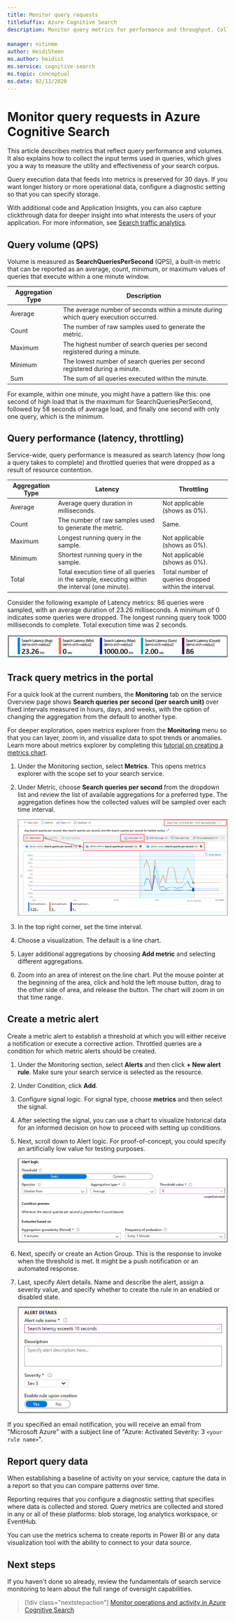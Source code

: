```yaml
---
title: Monitor query requests
titleSuffix: Azure Cognitive Search
description: Monitor query metrics for performance and throughput. Collect and analyze query string inputs in diagnostic logs.

manager: nitinme
author: HeidiSteen
ms.author: heidist
ms.service: cognitive-search
ms.topic: conceptual
ms.date: 02/11/2020
---
```


# Monitor query requests in Azure Cognitive Search

This article describes metrics that reflect query performance and volumes. It also explains how to collect the input terms used in queries, which gives you a way to measure the utility and effectiveness of your search corpus.

Query execution data that feeds into metrics is preserved for 30 days. If you want longer history or more operational data, configure a diagnostic setting so that you can specify storage.

With additional code and Application Insights, you can also capture clickthrough data for deeper insight into what interests the users of your application. For more information, see [Search traffic analytics](search-traffic-analytics.md).

## Query volume (QPS)

Volume is measured as **SearchQueriesPerSecond** (QPS), a built-in metric that can be reported as an average, count, minimum, or maximum values of queries that execute within a one minute window.

| Aggregation Type | Description |
|------------------|-------------|
| Average | The average number of seconds within a minute during which query execution occurred.|
| Count | The number of raw samples used to generate the metric. |
| Maximum | The highest number of search queries per second registered during a minute. |
| Minimum | The lowest number of search queries per second registered during a minute.  |
| Sum | The sum of all queries executed within the minute.  |

For example, within one minute, you might have a pattern like this: one second of high load that is the maximum for SearchQueriesPerSecond, followed by 58 seconds of average load, and finally one second with only one query, which is the minimum.

## Query performance (latency, throttling)

Service-wide, query performance is measured as search latency (how long a query takes to complete) and throttled queries that were dropped as a result of resource contention.

| Aggregation Type | Latency | Throttling |
|------------------|---------|------------|
| Average | Average query duration in milliseconds. | Not applicable (shows as 0%). |
| Count | The number of raw samples used to generate the metric. | Same. |
| Maximum | Longest running query in the sample. | Not applicable (shows as 0%). |
| Minimum | Shortest running query in the sample.  | Not applicable (shows as 0%). |
| Total | Total execution time of all queries in the sample, executing within the interval (one minute). | Total number of queries dropped within the interval. |

Consider the following example of Latency metrics: 86 queries were sampled, with an average duration of 23.26 milliseconds. A minimum of 0 indicates some queries were dropped. The longest running query took 1000 milliseconds to complete. Total execution time was 2 seconds.

![Latency aggregations](./media/search-monitor-usage/metrics-latency.png "Latency aggregations")

## Track query metrics in the portal

For a quick look at the current numbers, the **Monitoring** tab on the service Overview page shows **Search queries per second (per search unit)** over fixed intervals measured in hours, days, and weeks, with the option of changing the aggregation from the default to another type.

For deeper exploration, open metrics explorer from the **Monitoring** menu so that you can layer, zoom in, and visualize data to spot trends or anomalies. Learn more about metrics explorer by completing this [tutorial on creating a metrics chart](learn/tutorial-metrics-explorer.md).

1. Under the Monitoring section, select **Metrics**. This opens metrics explorer with the scope set to your search service.

1. Under Metric, choose **Search queries per second** from the dropdown list and review the list of available aggregations for a preferred type. The aggregation defines how the collected values will be sampled over each time interval.

   ![Metrics explorer for QPS metric](./media/search-monitor-usage/metrics-explorer-qps.png "Metrics explorer for QPS metric")

1. In the top right corner, set the time interval.

1. Choose a visualization. The default is a line chart.

1. Layer additional aggregations by choosing **Add metric** and selecting different aggregations.

1. Zoom into an area of interest on the line chart. Put the mouse pointer at the beginning of the area, click and hold the left mouse button, drag to the other side of area, and release the button. The chart will zoom in on that time range.

## Create a metric alert

Create a metric alert to establish a threshold at which you will either receive a notification or execute a corrective action. Throttled queries are a condition for which metric alerts should be created.

1. Under the Monitoring section, select **Alerts** and then click **+ New alert rule**. Make sure your search service is selected as the resource.

1. Under Condition, click **Add**.

1. Configure signal logic. For signal type, choose **metrics** and then select the signal.

1. After selecting the signal, you can use a chart to visualize historical data for an informed decision on how to proceed with setting up conditions.

1. Next, scroll down to Alert logic. For proof-of-concept, you could specify an artificially low value for testing purposes.

   ![Alert logic](./media/search-monitor-usage/alert-logic-qps.png "Alert logic")

1. Next, specify or create an Action Group. This is the response to invoke when the threshold is met. It might be a push notification or an automated response.

1. Last, specify Alert details. Name and describe the alert, assign a severity value, and specify whether to create the rule in an enabled or disabled state.

   ![Alert details](./media/search-monitor-usage/alert-details.png "Alert details")

If you specified an email notification, you will receive an email from "Microsoft Azure" with a subject line of "Azure: Activated Severity: 3 `<your rule name>`".

<!-- ## Capture query term inputs

TBD -->

## Report query data

When establishing a baseline of activity on your service, capture the data in a report so that you can compare patterns over time.

Reporting requires that you configure a diagnostic setting that specifies where data is collected and stored. Query metrics are collected and stored in any or all of these platforms: blob storage, log analytics workspace, or EventHub.

You can use the metrics schema to create reports in Power BI or any data visualization tool with the ability to connect to your data source.

## Next steps

If you haven't done so already, review the fundamentals of search service monitoring to learn about the full range of oversight capabilities.

> [!div class="nextstepaction"]
> [Monitor operations and activity in Azure Cognitive Search](search-monitor-usage.md)